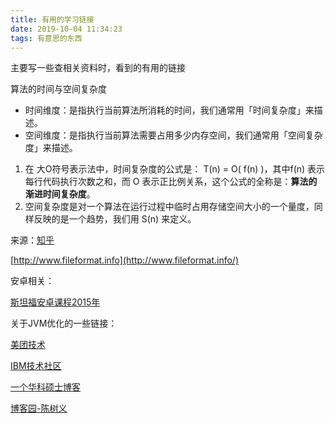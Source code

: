 ```yaml
---
title: 有用的学习链接
date: 2019-10-04 11:34:23
tags: 有意思的东西
---
```


主要写一些查相关资料时，看到的有用的链接



<!--more-->



算法的时间与空间复杂度

- 时间维度：是指执行当前算法所消耗的时间，我们通常用「时间复杂度」来描述。
- 空间维度：是指执行当前算法需要占用多少内存空间，我们通常用「空间复杂度」来描述。

1. 在 大O符号表示法中，时间复杂度的公式是： T(n) = O( f(n) )，其中f(n) 表示每行代码执行次数之和，而 O 表示正比例关系，这个公式的全称是：**算法的渐进时间复杂度**。
2. 空间复杂度是对一个算法在运行过程中临时占用存储空间大小的一个量度，同样反映的是一个趋势，我们用 S(n) 来定义。

来源：[知乎](https://zhuanlan.zhihu.com/p/50479555)



[http://www.fileformat.info](http://www.fileformat.info/)

安卓相关：

[斯坦福安卓课程2015年](https://web.stanford.edu/class/cs231m/syllabus.html)

关于JVM优化的一些链接：

[美团技术](https://tech.meituan.com/2017/12/29/jvm-optimize.html)

[IBM技术社区](https://www.ibm.com/developerworks/cn/java/j-lo-jvm-optimize-experience/index.html)

[一个华科硕士博客](https://crowhawk.github.io/2017/08/09/jvm_1/)

[博客园-陈树义](https://www.cnblogs.com/chanshuyi/p/jvm_serial_07_jvm_class_loader_mechanism.html)



